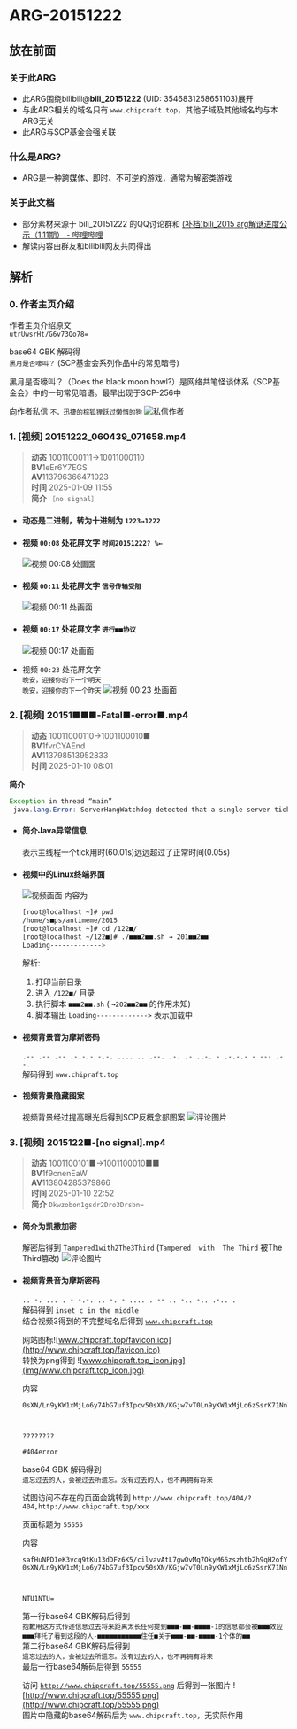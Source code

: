 # ARG-20151222

## 放在前面
### 关于此ARG
- 此ARG围绕bilibili@**bili_20151222** (UID: 3546831258651103)展开
- 与此ARG相关的域名只有 `www.chipcraft.top`，其他子域及其他域名均与本ARG无关
- 此ARG与SCP基金会强关联
### 什么是ARG?
- ARG是一种跨媒体、即时、不可逆的游戏，通常为解密类游戏
### 关于此文档
- 部分素材来源于 bili_20151222 的QQ讨论群和 [(补档)bili_2015 arg解谜进度公示（1.11期） - 哔哩哔哩](https://m.bilibili.com/opus/1021255386614726657)
- 解读内容由群友和bilibili网友共同得出

## 解析
### 0. 作者主页介绍
作者主页介绍原文  
`utrUwsrHt/G6v73Qo78=`  

base64 GBK 解码得  
`黑月是否嚎叫？` (SCP基金会系列作品中的常见暗号)  

黑月是否嚎叫？（Does the black moon howl?）是网络共笔怪谈体系《SCP基金会》中的一句常见暗语。最早出现于SCP-256中

向作者私信 `不，迅捷的棕狐狸跃过懒惰的狗`
![私信作者](img/0.1.jpg)
### 1. [视频] 20151222_060439_071658.mp4
> **动态** 10011000111→10011000110  
> **BV**1eEr6Y7EGS  
> **AV**113796366471023  
> **时间** 2025-01-09 11:55  
> **简介** `［no signal］`

- #### 动态是二进制，转为十进制为 `1223→1222`

- #### 视频 `00:08` 处花屏文字 `时间20151222? %←`
  ![视频 00:08 处画面](img/1.1.jpg)

- #### 视频 `00:11` 处花屏文字 `信号传输受阻`
  ![视频 00:11 处画面](img/1.2.jpg)

- #### 视频 `00:17` 处花屏文字 `进行■■协议`
  ![视频 00:17 处画面](img/1.3.jpg)

- 视频 `00:23` 处花屏文字  
  `晚安，迎接你的下一个明天`  
  `晚安，迎接你的下一个昨天`
  ![视频 00:23 处画面](img/1.4.jpg)

### 2. [视频] 20151■■■-Fatal■-error■.mp4
> **动态** 10011000110→1001100010■  
> **BV**1fvrCYAEnd  
> **AV**113798513952833  
> **时间** 2025-01-10 08:01

**简介**
``` java
Exception in thread “main”
 java.lang.Error: ServerHangWatchdog detected that a single server tick took 60.01 seconds (should be max 0.05)
```
- #### 简介Java异常信息
  表示主线程一个tick用时(60.01s)远远超过了正常时间(0.05s)
- #### 视频中的Linux终端界面
  ![视频画面](img/2.1.jpg)
  内容为
    ``` bash
    [root@localhost ~]# pwd
    /home/s■ps/antimeme/2015
    [root@localhost ~]# cd /122■/
    [root@localhost ~/122■]# ./■■■2■■.sh → 201■■2■■
    Loading------------->
    ```
  解析:
  1. 打印当前目录
  2. 进入 `/122■/` 目录
  3. 执行脚本 `■■■2■■.sh` ( `→202■■2■■` 的作用未知)
  4. 脚本输出 `Loading------------->` 表示加载中  
- #### 视频背景音为摩斯密码  
  `.-- .-- .-- .-.-.- -.-. .... .. .--. .-. .- ..-. - .-.-.- - --- .--.`  
  解码得到 `www.chipraft.top`  

- #### 视频背景隐藏图案  
  视频背景经过提高曝光后得到SCP反概念部图案
  ![评论图片](img/2.2.jpg)

### 3. [视频] 2015122■-[no signal].mp4
> **动态** 1001100101■→1001100010■■  
> **BV**1f9cnenEaW  
> **AV**113804285379866  
> **时间** 2025-01-10 22:52  
> **简介** `Dkwzobon1gsdr2Dro3Drsbn=`  

- #### 简介为凯撒加密
  解密后得到 `Tampered1with2The3Third` (`Tampered  with  The Third` 被The Third篡改)
  ![评论图片](img/3.1.jpg)
- #### 视频背景音为摩斯密码
  `.. -. ... . - -.-. .. -. - .... . -- .. -.. -.. .-.. .`  
  解码得到 `inset c in the middle`  
  结合视频3得到的不完整域名后得到 [`www.chipcraft.top`](http://www.chipcraft.top)  
  
  网站图标![www.chipcraft.top/favicon.ico](http://www.chipcraft.top/favicon.ico)  
  转换为png得到
  ![www.chipcraft.top_icon.jpg](img/www.chipcraft.top_icon.jpg)
  
  内容
  ```
  0sXN/Ln9yKW1xMjLo6y74bG7uf3Ipcv50sXN/KGjw7vT0Ln9yKW1xMjLo6zSsrK71NnTtdPQvavAtA==
  
   
  
  ????????
  
  #404error
  ```
  
  base64 GBK 解码得到  
  `遗忘过去的人，会被过去所遗忘。没有过去的人，也不再拥有将来`  
  
  试图访问不存在的页面会跳转到 `http://www.chipcraft.top/404/?404,http://www.chipcraft.top/xxx`  
  
  页面标题为 `55555`
  
  内容
  ```
  safHuNPD1eK3vcq9tKu13dDFz6K5/cilvavAtL7gwOvMq7OkyM66zszhtb2h9qH2ofYtofah9i2h9qH2ofah9i0xtcTQxc+itry74bG7ofah9qH20KfTpqH2ofah9rDdzdDBy7+0tb3V4rbOtcTIyy2h9qH2ofah9qH2ofah9qH2ofah9qH216HIzqH2udjT2qH2ofah9i2h9qH2LaH2ofah9qH2LTG49szltcSh9qH2
  0sXN/Ln9yKW1xMjLo6y74bG7uf3Ipcv50sXN/KGjw7vT0Ln9yKW1xMjLo6zSsrK71NnTtdPQvavAtA==
  
   
  
  NTU1NTU=
  ```
  
  第一行base64 GBK解码后得到  
    `抱歉用这方式传递信息过去将来距离太长任何提到■■■-■■-■■■■-1的信息都会被■■■效应■■■拜托了看到这段的人-■■■■■■■■■■■住任■关于■■■-■■-■■■■-1个体的■■`  
  第二行base64 GBK解码后得到  
    `遗忘过去的人，会被过去所遗忘。没有过去的人，也不再拥有将来`  
  最后一行base64解码后得到 `55555`
  
  访问 [`http://www.chipcraft.top/55555.png`](http://www.chipcraft.top/55555.png) 后得到一张图片
  ![http://www.chipcraft.top/55555.png](http://www.chipcraft.top/55555.png)  
  图片中隐藏的base64解码后为 `www.chipcraft.top`，无实际作用